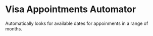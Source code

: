 # Visa Appointments Automator

Automatically looks for available dates for appoinments in a range of months.
